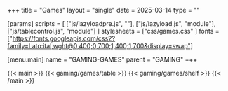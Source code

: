 +++
title = "Games"
layout = "single"
date = 2025-03-14
type = ""

[params]
  scripts = [
    ["js/lazyloadpre.js", ""],
    ["js/lazyload.js", "module"],
    ["js/tablecontrol.js", "module"]
  ]
  stylesheets = ["css/games.css" ]
  fonts = ["https://fonts.googleapis.com/css2?family=Lato:ital,wght@0,400;0,700;1,400;1,700&display=swap"]

[menu.main]
  name = "GAMING-GAMES"
	parent = "GAMING"
+++

{{< main >}}
  {{< gaming/games/table >}}
  {{< gaming/games/shelf >}}
{{< /main >}}

